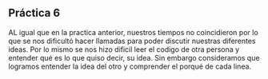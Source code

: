 ## Práctica 6
AL igual que en la practica anterior, nuestros tiempos no coincidieron por lo que
se nos dificultó hacer llamadas para poder discutir nuestras diferentes ideas.
Por lo mismo se nos hizo dificil leer el codigo de otra persona y entender qué
es lo que quiso decir, su idea.
Sin embargo consideramos que logramos entender la idea del otro y comprender el
porqué de cada linea.